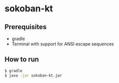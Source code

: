 # sokoban-kt

## Prerequisites
- gradle
- Terminal with support for ANSI escape sequences

## How to run
```sh
$ gradle
$ java -jar sokoban-kt.jar
```
